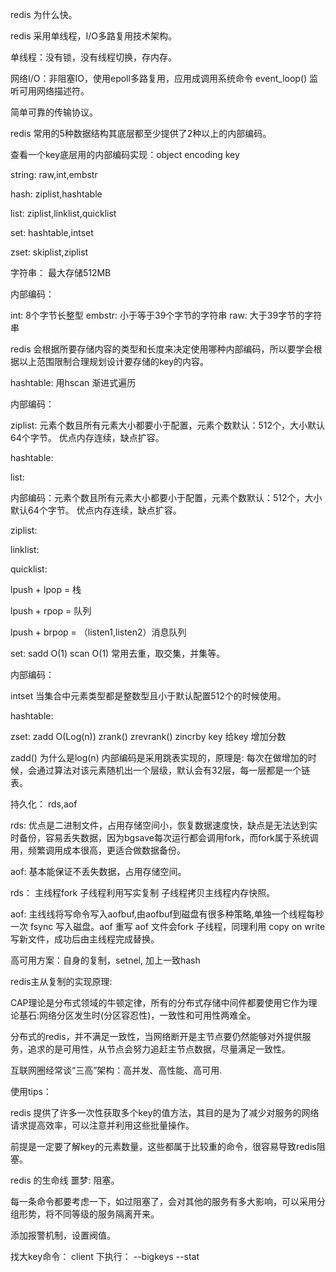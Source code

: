 redis 为什么快。

redis 采用单线程，I/O多路复用技术架构。

单线程：没有锁，没有线程切换，存内存。

网络I/O：非阻塞IO，使用epoll多路复用，应用成调用系统命令 event_loop() 监听可用网络描述符。

简单可靠的传输协议。


redis 常用的5种数据结构其底层都至少提供了2种以上的内部编码。

查看一个key底层用的内部编码实现：object encoding key

string: raw,int,embstr

hash: ziplist,hashtable

list: ziplist,linklist,quicklist

set: hashtable,intset

zset: skiplist,ziplist


字符串： 最大存储512MB

内部编码：

int: 8个字节长整型
embstr: 小于等于39个字节的字符串
raw: 大于39字节的字符串

redis 会根据所要存储内容的类型和长度来决定使用哪种内部编码，所以要学会根据以上范围限制合理规划设计要存储的key的内容。


hashtable:  用hscan 渐进式遍历

内部编码：

ziplist: 元素个数且所有元素大小都要小于配置，元素个数默认：512个，大小默认64个字节。 优点内存连续，缺点扩容。

hashtable: 

list:

内部编码：元素个数且所有元素大小都要小于配置，元素个数默认：512个，大小默认64个字节。 优点内存连续，缺点扩容。

ziplist: 

linklist:

quicklist:


lpush + lpop = 栈

lpush + rpop = 队列

lpush + brpop = （listen1,listen2）消息队列



set: sadd O(1)  scan O(1) 常用去重，取交集，并集等。


内部编码： 

intset 当集合中元素类型都是整数型且小于默认配置512个的时候使用。

hashtable:


zset: zadd O(Log(n))  zrank()  zrevrank()  zincrby key 给key 增加分数

zadd() 为什么是log(n) 内部编码是采用跳表实现的，原理是: 每次在做增加的时候，会通过算法对该元素随机出一个层级，默认会有32层，每一层都是一个链表。



持久化： rds,aof

rds: 优点是二进制文件，占用存储空间小，恢复数据速度快，缺点是无法达到实时备份，容易丢失数据，因为bgsave每次运行都会调用fork，而fork属于系统调用，频繁调用成本很高，更适合做数据备份。

aof: 基本能保证不丢失数据，占用存储空间。

rds： 主线程fork 子线程利用写实复制 子线程拷贝主线程内存快照。

aof: 主线线将写命令写入aofbuf,由aofbuf到磁盘有很多种策略,单独一个线程每秒 一次 fsync 写入磁盘。aof 重写 aof 文件会fork 子线程，同理利用 copy on write 写新文件，成功后由主线程完成替换。




高可用方案：自身的复制，setnel, 加上一致hash

redis主从复制的实现原理:

CAP理论是分布式领域的牛顿定律，所有的分布式存储中间件都要使用它作为理论基石:网络分区发生时(分区容忍性)，一致性和可用性两难全。

分布式的redis，并不满足一致性，当网络断开是主节点要仍然能够对外提供服务，追求的是可用性，从节点会努力追赶主节点数据，尽量满足一致性。

互联网圈经常谈“三高”架构：高并发、高性能、高可用.



使用tips：

redis 提供了许多一次性获取多个key的值方法，其目的是为了减少对服务的网络请求提高效率，可以注意并利用这些批量操作。

前提是一定要了解key的元素数量，这些都属于比较重的命令，很容易导致redis阻塞。



redis 的生命线 噩梦: 阻塞。


每一条命令都要考虑一下，如过阻塞了，会对其他的服务有多大影响，可以采用分组形势，将不同等级的服务隔离开来。

添加报警机制，设置阀值。


找大key命令： client 下执行： --bigkeys  --stat 


